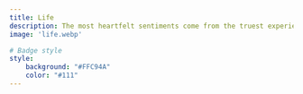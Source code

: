 ```yaml
---
title: Life
description: The most heartfelt sentiments come from the truest experiences of life.
image: 'life.webp'

# Badge style
style:
    background: "#FFC94A"
    color: "#111"
---
```


